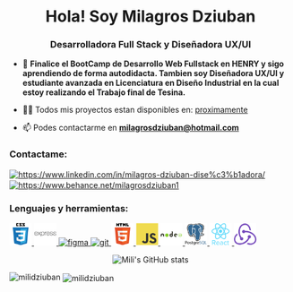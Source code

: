 <h1 align="center">Hola! Soy Milagros Dziuban</h1>
<h3 align="center">Desarrolladora Full Stack y Diseñadora UX/UI</h3>

- 🔭 **Finalice el BootCamp de Desarrollo Web Fullstack en HENRY y sigo aprendiendo de forma autodidacta. Tambien soy Diseñadora UX/UI y estudiante avanzada en Licenciatura en Diseño Industrial en la cual estoy realizando el Trabajo final de Tesina.**

- 👨‍💻 Todos mis proyectos estan disponibles en: [proximamente](proximamente)

- 📫 Podes contactarme en **milagrosdziuban@hotmail.com**

<h3 align="left">Contactame:</h3>
<p align="left">
<a href="https://linkedin.com/in/https://www.linkedin.com/in/milagros-dziuban-dise%c3%b1adora/" target="blank"><img align="center" src="https://raw.githubusercontent.com/rahuldkjain/github-profile-readme-generator/master/src/images/icons/Social/linked-in-alt.svg" alt="https://www.linkedin.com/in/milagros-dziuban-dise%c3%b1adora/" height="30" width="40" /></a>
<a href="https://www.behance.net/https://www.behance.net/milagrosdziuban1" target="blank"><img align="center" src="https://raw.githubusercontent.com/rahuldkjain/github-profile-readme-generator/master/src/images/icons/Social/behance.svg" alt="https://www.behance.net/milagrosdziuban1" height="30" width="40" /></a>
</p>

<h3 align="left">Lenguajes y herramientas:</h3>
<p align="left"> <a href="https://www.w3schools.com/css/" target="_blank" rel="noreferrer"> <img src="https://raw.githubusercontent.com/devicons/devicon/master/icons/css3/css3-original-wordmark.svg" alt="css3" width="40" height="40"/> </a> <a href="https://expressjs.com" target="_blank" rel="noreferrer"> <img src="https://raw.githubusercontent.com/devicons/devicon/master/icons/express/express-original-wordmark.svg" alt="express" width="40" height="40"/> </a> <a href="https://www.figma.com/" target="_blank" rel="noreferrer"> <img src="https://www.vectorlogo.zone/logos/figma/figma-icon.svg" alt="figma" width="40" height="40"/> </a> <a href="https://git-scm.com/" target="_blank" rel="noreferrer"> <img src="https://www.vectorlogo.zone/logos/git-scm/git-scm-icon.svg" alt="git" width="40" height="40"/> </a> <a href="https://www.w3.org/html/" target="_blank" rel="noreferrer"> <img src="https://raw.githubusercontent.com/devicons/devicon/master/icons/html5/html5-original-wordmark.svg" alt="html5" width="40" height="40"/> </a> <a href="https://developer.mozilla.org/en-US/docs/Web/JavaScript" target="_blank" rel="noreferrer"> <img src="https://raw.githubusercontent.com/devicons/devicon/master/icons/javascript/javascript-original.svg" alt="javascript" width="40" height="40"/> </a> <a href="https://nodejs.org" target="_blank" rel="noreferrer"> <img src="https://raw.githubusercontent.com/devicons/devicon/master/icons/nodejs/nodejs-original-wordmark.svg" alt="nodejs" width="40" height="40"/> </a> <a href="https://www.postgresql.org" target="_blank" rel="noreferrer"> <img src="https://raw.githubusercontent.com/devicons/devicon/master/icons/postgresql/postgresql-original-wordmark.svg" alt="postgresql" width="40" height="40"/> </a> <a href="https://reactjs.org/" target="_blank" rel="noreferrer"> <img src="https://raw.githubusercontent.com/devicons/devicon/master/icons/react/react-original-wordmark.svg" alt="react" width="40" height="40"/> </a> <a href="https://redux.js.org" target="_blank" rel="noreferrer"> <img src="https://raw.githubusercontent.com/devicons/devicon/master/icons/redux/redux-original.svg" alt="redux" width="40" height="40"/> </a> </p>

<p align="center">
   <img src="https://github-readme-stats.vercel.app/api?username=milidziuban&show_icons=true&theme=dark" alt="Mili's GitHub stats" />
</p>

<p><img align="left" src="https://github-readme-stats.vercel.app/api/top-langs?username=milidziuban&show_icons=true&locale=en&layout=compact" alt="milidziuban" /></p>

<p>&nbsp;<img align="center" src="https://github-readme-stats.vercel.app/api?username=milidziuban&show_icons=true&locale=en" alt="milidziuban" /></p>


